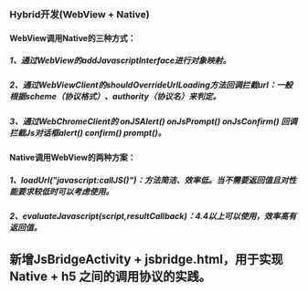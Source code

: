 ### Hybrid开发(WebView + Native)




#### WebView调用Native的三种方式：

##### 1、通过WebView的addJavascriptInterface进行对象映射。


##### 2、通过WebViewClient的shouldOverrideUrlLoading方法回调拦截url：一般根据scheme（协议格式）、authority（协议名）来判定。


##### 3、通过WebChromeClient的 onJSAlert() onJsPrompt() onJsConfirm() 回调拦截Js对话框alert() confirm() prompt()。




#### Native调用WebView的两种方案：

##### 1、loadUrl("javascript:callJS()")：方法简洁、效率低。当不需要返回值且对性能要求较低时可以考虑使用。

##### 2、evaluateJavascript(script,resultCallback)：4.4以上可以使用，效率高有返回值。




## 新增JsBridgeActivity + jsbridge.html，用于实现Native + h5 之间的调用协议的实践。